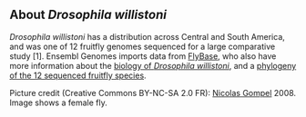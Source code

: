 About *Drosophila willistoni*
-----------------------------

*Drosophila willistoni* has a distribution across Central and South
America, and was one of 12 fruitfly genomes sequenced for a large
comparative study \[1\]. Ensembl Genomes imports data from
[FlyBase](http://flybase.org), who also have more information about the
[biology of *Drosophila
willistoni*](http://flybase.org/reports/FBsp00000253.html), and a
[phylogeny of the 12 sequenced fruitfly
species](http://flybase.org/static_pages/species/sequenced_species.html).

Picture credit (Creative Commons BY-NC-SA 2.0 FR): [Nicolas
Gompel](http://www.ibdml.univ-mrs.fr/equipes/BP_NG/Illustrations/sequenced%20Drosophila%20species.html)
2008. Image shows a female fly.
